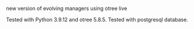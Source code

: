 new version of evolving managers using otree live

Tested with Python 3.9.12 and otree 5.8.5.
Tested with postgresql database. 